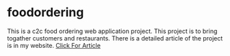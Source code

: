 # foodordering

This is a c2c food ordering web application project. This project is to bring togather customers and restaurants. 
There is a detailed article of the project is in my website. <a href="https://oguzhanguler.dev/articles/Project/c2c-food-ordering-system-project" target="_blank">Click For Article</a> 
